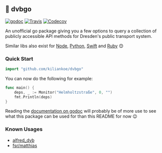 ## 🚡 dvbgo

[![godoc](https://img.shields.io/badge/godoc-reference-blue.svg?style=flat-square)](https://godoc.org/github.com/kiliankoe/dvbgo) [![Travis](https://img.shields.io/travis/kiliankoe/dvbgo.svg?style=flat-square)](https://travis-ci.org/kiliankoe/dvbgo) [![Codecov](https://img.shields.io/codecov/c/github/kiliankoe/dvbgo.svg?style=flat-square)](https://codecov.io/gh/kiliankoe/dvbgo)

An unofficial go package giving you a few options to query a collection of publicly accessible API methods for Dresden's public transport system.

Similar libs also exist for [Node](https://github.com/kiliankoe/dvbjs), [Python](https://github.com/kiliankoe/dvbpy), [Swift](https://github.com/kiliankoe/DVB) and [Ruby](https://github.com/kiliankoe/dvbrb) 😊

### Quick Start

```go
import "github.com/kiliankoe/dvbgo"
```

You can now do the following for example:

```go
func main() {
	deps, _ := Monitor("Helmholtzstraße", 0, "")
	fmt.Println(deps)
}
```

Reading the [documentation on godoc](https://godoc.org/github.com/kiliankoe/dvbgo) will probably be of more use to see what this package can be used for than this README for now 😉

### Known Usages

- [alfred_dvb](https://github.com/kiliankoe/alfred_dvb)
- [fsr/matthias](https://github.com/fsr/matthias)
